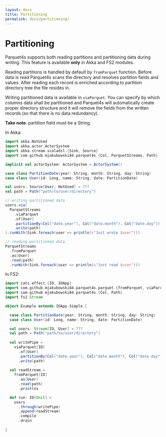 ```yaml
---
layout: docs
title: Partitioning
permalink: docs/partitioning/
---
```


# Partitioning

Parquet4s supports both reading partitions and partitioning data during writing. This feature is available **only** in Akka and FS2 modules. 

Reading partitions is handled by default by `fromParquet` function. Before data is read Parquet4s scans the directory and resolves partition fields and values. After reading each record is enriched according to partition directory tree the file resides in.

Writing partitioned data is available in `viaParquet`. You can specify by which columns data shall be partitioned and Parquet4s will automatically create proper directory structure and it will remove the fields from the written records (so that there is no data redundancy).

**Take note**: partition field must be a String.

In Akka:
```scala mdoc:compile-only
import akka.NotUsed
import akka.actor.ActorSystem
import akka.stream.scaladsl.{Sink, Source}
import com.github.mjakubowski84.parquet4s.{Col, ParquetStreams, Path}

implicit val actorSystem: ActorSystem = ActorSystem()

case class PartitionDate(year: String, month: String, day: String)
case class User(id: Long, name: String, date: PartitionDate)

val users: Source[User, NotUsed] = ???
val path = Path("path/to/user/directory")

// writing partitioned data
users.via(
  ParquetStreams
    .viaParquet
    .of[User]
    .partitionBy(Col("date.year"), Col("date.month"), Col("date.day"))
    .write(path)
).runWith(Sink.foreach(user => println(s"Just wrote $user")))

// reading partitioned data
ParquetStreams
  .fromParquet
  .as[User]
  .read(path)
  .runWith(Sink.foreach(user => println(s"Just read $user")))
```

In FS2:

```scala mdoc:compile-only
import cats.effect.{IO, IOApp}
import com.github.mjakubowski84.parquet4s.parquet.{fromParquet, viaParquet}
import com.github.mjakubowski84.parquet4s.{Col, Path}
import fs2.Stream

object Example extends IOApp.Simple {

  case class PartitionDate(year: String, month: String, day: String)
  case class User(id: Long, name: String, date: PartitionDate)

  val users: Stream[IO, User] = ???
  val path = Path("path/to/user/directory")
  
  val writePipe =
    viaParquet[IO]
      .of[User]
      .partitionBy(Col("date.year"), Col("date.month"), Col("date.day"))
      .write(path)
  
  val readStream =
    fromParquet[IO]
      .as[User]
      .read(path)
      .printlns

  def run: IO[Unit] =  
    users
      .through(writePipe)
      .append(readStream)
      .compile
      .drain
  
}
```

